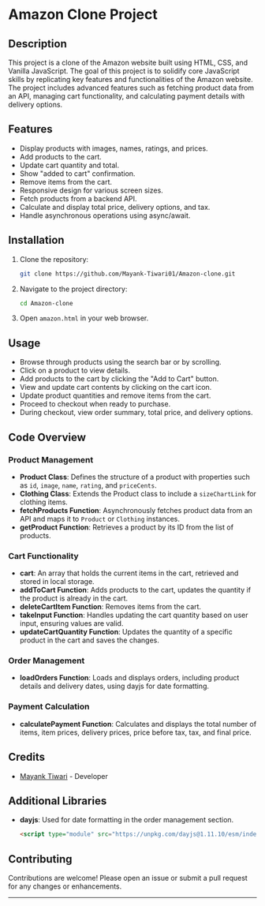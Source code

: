 # Amazon Clone Project

## Description

This project is a clone of the Amazon website built using HTML, CSS, and Vanilla JavaScript. The goal of this project is to solidify core JavaScript skills by replicating key features and functionalities of the Amazon website. The project includes advanced features such as fetching product data from an API, managing cart functionality, and calculating payment details with delivery options.

## Features

- Display products with images, names, ratings, and prices.
- Add products to the cart.
- Update cart quantity and total.
- Show "added to cart" confirmation.
- Remove items from the cart.
- Responsive design for various screen sizes.
- Fetch products from a backend API.
- Calculate and display total price, delivery options, and tax.
- Handle asynchronous operations using async/await.

## Installation

1. Clone the repository:

   ```bash
   git clone https://github.com/Mayank-Tiwari01/Amazon-clone.git
   ```

2. Navigate to the project directory:

   ```bash
   cd Amazon-clone
   ```

3. Open `amazon.html` in your web browser.

## Usage

- Browse through products using the search bar or by scrolling.
- Click on a product to view details.
- Add products to the cart by clicking the "Add to Cart" button.
- View and update cart contents by clicking on the cart icon.
- Update product quantities and remove items from the cart.
- Proceed to checkout when ready to purchase.
- During checkout, view order summary, total price, and delivery options.

## Code Overview

### Product Management

- **Product Class**: Defines the structure of a product with properties such as `id`, `image`, `name`, `rating`, and `priceCents`.
- **Clothing Class**: Extends the Product class to include a `sizeChartLink` for clothing items.
- **fetchProducts Function**: Asynchronously fetches product data from an API and maps it to `Product` or `Clothing` instances.
- **getProduct Function**: Retrieves a product by its ID from the list of products.

### Cart Functionality

- **cart**: An array that holds the current items in the cart, retrieved and stored in local storage.
- **addToCart Function**: Adds products to the cart, updates the quantity if the product is already in the cart.
- **deleteCartItem Function**: Removes items from the cart.
- **takeInput Function**: Handles updating the cart quantity based on user input, ensuring values are valid.
- **updateCartQuantity Function**: Updates the quantity of a specific product in the cart and saves the changes.

### Order Management

- **loadOrders Function**: Loads and displays orders, including product details and delivery dates, using dayjs for date formatting.

### Payment Calculation

- **calculatePayment Function**: Calculates and displays the total number of items, item prices, delivery prices, price before tax, tax, and final price.

## Credits

- [Mayank Tiwari](https://github.com/Mayank-Tiwari01) - Developer

## Additional Libraries

- **dayjs**: Used for date formatting in the order management section.
  ```html
  <script type="module" src="https://unpkg.com/dayjs@1.11.10/esm/index.js"></script>
  ```

## Contributing

Contributions are welcome! Please open an issue or submit a pull request for any changes or enhancements.

---
